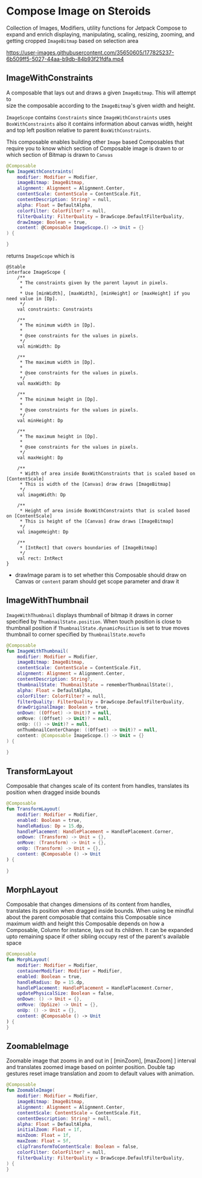# Compose Image on Steroids

Collection of Images, Modifiers, utility functions for Jetpack Compose to expand
and enrich displaying, manipulating, scaling, resizing, zooming, and
getting cropped `ImageBitmap` based on selection area

https://user-images.githubusercontent.com/35650605/177825237-6b509ff5-5027-44aa-b9db-84b93f21fdfa.mp4

## ImageWithConstraints
A composable that lays out and draws a given `ImageBitmap`. This will attempt to  
size the composable according to the `ImageBitmap`'s given width and height.

`ImageScope` contains `Constraints` since `ImageWithConstraints` uses `BoxWithConstraints` 
also it contains information about canvas width, height and top left position relative 
to parent `BoxWithConstraints`.

This composable enables building other `Image` based Composables that require you to know
which section of Composable image is drawn to or which section of Bitmap is drawn to `Canvas`

```kotlin
@Composable
fun ImageWithConstraints(
    modifier: Modifier = Modifier,
    imageBitmap: ImageBitmap,
    alignment: Alignment = Alignment.Center,
    contentScale: ContentScale = ContentScale.Fit,
    contentDescription: String? = null,
    alpha: Float = DefaultAlpha,
    colorFilter: ColorFilter? = null,
    filterQuality: FilterQuality = DrawScope.DefaultFilterQuality,
    drawImage: Boolean = true,
    content: @Composable ImageScope.() -> Unit = {}
) {

}
```
returns `ImageScope` which is 

```
@Stable
interface ImageScope {
    /**
     * The constraints given by the parent layout in pixels.
     *
     * Use [minWidth], [maxWidth], [minHeight] or [maxHeight] if you need value in [Dp].
     */
    val constraints: Constraints

    /**
     * The minimum width in [Dp].
     *
     * @see constraints for the values in pixels.
     */
    val minWidth: Dp

    /**
     * The maximum width in [Dp].
     *
     * @see constraints for the values in pixels.
     */
    val maxWidth: Dp

    /**
     * The minimum height in [Dp].
     *
     * @see constraints for the values in pixels.
     */
    val minHeight: Dp

    /**
     * The maximum height in [Dp].
     *
     * @see constraints for the values in pixels.
     */
    val maxHeight: Dp

    /**
     * Width of area inside BoxWithConstraints that is scaled based on [ContentScale]
     * This is width of the [Canvas] draw draws [ImageBitmap]
     */
    val imageWidth: Dp

    /**
     * Height of area inside BoxWithConstraints that is scaled based on [ContentScale]
     * This is height of the [Canvas] draw draws [ImageBitmap]
     */
    val imageHeight: Dp

    /**
     * [IntRect] that covers boundaries of [ImageBitmap]
     */
    val rect: IntRect
}
```

* drawImage param is to set whether this Composable should draw on Canvas or `content` param
should get scope parameter and draw it

## ImageWithThumbnail
`ImageWithThumbnail` displays thumbnail of bitmap it draws in corner specified
by `ThumbnailState.position`. When touch position is close to thumbnail position 
if `ThumbnailState.dynamicPosition` is set to true moves thumbnail 
to corner specified by `ThumbnailState.moveTo`

```kotlin
@Composable
fun ImageWithThumbnail(
    modifier: Modifier = Modifier,
    imageBitmap: ImageBitmap,
    contentScale: ContentScale = ContentScale.Fit,
    alignment: Alignment = Alignment.Center,
    contentDescription: String?,
    thumbnailState: ThumbnailState = rememberThumbnailState(),
    alpha: Float = DefaultAlpha,
    colorFilter: ColorFilter? = null,
    filterQuality: FilterQuality = DrawScope.DefaultFilterQuality,
    drawOriginalImage: Boolean = true,
    onDown: ((Offset) -> Unit)? = null,
    onMove: ((Offset) -> Unit)? = null,
    onUp: (() -> Unit)? = null,
    onThumbnailCenterChange: ((Offset) -> Unit)? = null,
    content: @Composable ImageScope.() -> Unit = {}
) {
    
}
```

## TransformLayout
Composable that changes scale of its content from handles, translates its position 
when dragged inside bounds

```kotlin
@Composable
fun TransformLayout(
    modifier: Modifier = Modifier,
    enabled: Boolean = true,
    handleRadius: Dp = 15.dp,
    handlePlacement: HandlePlacement = HandlePlacement.Corner,
    onDown: (Transform) -> Unit = {},
    onMove: (Transform) -> Unit = {},
    onUp: (Transform) -> Unit = {},
    content: @Composable () -> Unit
) {
    
}
```

## MorphLayout
Composable that changes dimensions of its content from handles, translates its position 
when dragged inside bounds. When using be mindful about the parent composable that contains this
Composable since maximum width and height this Composable depends on how a Composable, 
Column for instance,  lays out its children. It can be expanded upto remaining space if other
sibling occupy rest of the parent's available space

```kotlin
@Composable
fun MorphLayout(
    modifier: Modifier = Modifier,
    containerModifier: Modifier = Modifier,
    enabled: Boolean = true,
    handleRadius: Dp = 15.dp,
    handlePlacement: HandlePlacement = HandlePlacement.Corner,
    updatePhysicalSize: Boolean = false,
    onDown: () -> Unit = {},
    onMove: (DpSize) -> Unit = {},
    onUp: () -> Unit = {},
    content: @Composable () -> Unit
) {
}
```

## ZoomableImage
Zoomable image that zooms in and out in [ [minZoom], [maxZoom] ] interval and translates 
zoomed image based on pointer position. 
Double tap gestures reset image translation and zoom to default values with animation.

```kotlin
@Composable
fun ZoomableImage(
    modifier: Modifier = Modifier,
    imageBitmap: ImageBitmap,
    alignment: Alignment = Alignment.Center,
    contentScale: ContentScale = ContentScale.Fit,
    contentDescription: String? = null,
    alpha: Float = DefaultAlpha,
    initialZoom: Float = 1f,
    minZoom: Float = 1f,
    maxZoom: Float = 5f,
    clipTransformToContentScale: Boolean = false,
    colorFilter: ColorFilter? = null,
    filterQuality: FilterQuality = DrawScope.DefaultFilterQuality,
) {
}
```
